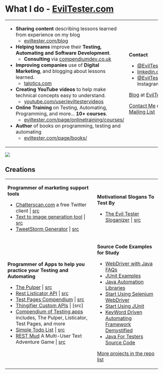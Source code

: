 # What I do - [EvilTester.com](https://eviltester.com)

<table>
<tr><td>    

- **Sharing content** describing lessons learned from experience on my blog
    - [eviltester.com/blog](https://eviltester.com/blog)
- **Helping teams** improve their **Testing, Automating and Software Development**.
    - **Consulting** via [compendiumdev.co.uk](https://compendiumdev.co.uk)
- **Improving companies** use of **Digital Marketing**, and blogging about lessons learned.
    - [talotics.com](https://talotics.com)
- **Creating YouTube videos** to help make technical concepts easy to understand.
    - [youtube.com/user/eviltestervideos](https://youtube.com/user/eviltestervideos)
- **Online Training** on Testing, Automating, Programming, and more... **10+ courses**.
    - [eviltester.com/page/onlinetraining/courses/](https://www.eviltester.com/page/onlinetraining/courses/)
- **Author** of books on programming, testing and automating
    - [eviltester.com/page/books/](https://www.eviltester.com/page/books/)
</td>
<td>

**Contact**

- [@EvilTester](https://twitter.com/eviltester) on Twitter
- [linkedin.com/in/eviltester](https://www.linkedin.com/in/eviltester/)
- [@EvilTester](https://www.instagram.com/eviltester/) on Instagram

[Blog](https://eviltester.com/blog) at [EvilTester.com](https://eviltester.com)

[Contact Me](https://www.eviltester.com/page/contact/) or [Join my Mailing List](https://www.eviltester.com/page/emaillist/)
</td>
</tr>
</table>

[![](/eviltester/eviltester/raw/master/github-eviltester-promo-6f.gif)](https://eviltester.com)

## Creations

<table>
<tr><td>  

**Programmer of marketing support tools**

- [Chatterscan.com](https://chatterscan.com) a free Twitter client | [src](https://github.com/eviltester/chatterscan)
- [Text to image generation tool](https://talotics.com/apps/textimagertool/text-imager-tool/) | [src](https://github.com/eviltester/textrenderer)
- [TweetStorm Generator](https://talotics.com/apps/tweetstormer/tweetstorm-tool/) | [src](https://github.com/talotics/tweetstormer)

</td><td>

**Motivational Slogans To Test By**

- [The Evil Tester Sloganizer](https://www.eviltester.com/sloganizer) | [src](https://github.com/eviltester/TestingApp/tree/master/java/testingapps/compendiumdevapps/src/main/resources/web/apps/sloganizer/version)

</td>
</tr>
<tr>
<td>
    
**Programmer of Apps to help you practice your Testing and Automating**

- [The Pulper](https://thepulper.herokuapp.com) | [src](https://github.com/eviltester/TestingApp/tree/master/java/testingapps/thepulper)
- [Rest Listicator API](http://rest-list-system.herokuapp.com/listicator/) | [src](https://github.com/eviltester/TestingApp/tree/master/java/testingapps/restlisticator)
- [Test Pages Compendium](https://testpages.herokuapp.com/) | [src](https://github.com/eviltester/TestingApp/tree/master/java/testingapps/seleniumtestpages)
- [Thingifier Custom APIs](https://apithingifier.herokuapp.com/) | [src]
- [Compendium of Testing apps](https://github.com/eviltester/TestingApp) includes, The Pulper, Listicator, Test Pages, and more
- [Simple Todo List](https://eviltester.github.io/simpletodolist/todolists.html) | [src](https://github.com/eviltester/simpletodolist)
- [REST Mud](https://www.compendiumdev.co.uk/page.php?title=restmud) A Multi-User Text Adventure Game | [src](https://github.com/eviltester/restmud)

</td><td>
    
**Source Code Examples for Study**

- [WebDriver with Java FAQs](https://github.com/eviltester/webdriverjavafaqs)
- [JUnit Examples](https://github.com/eviltester/junitexamples)
- [Java Automation Libraries](https://github.com/eviltester/libraryexamples)
- [Start Using Selenium WebDriver](https://github.com/eviltester/startUsingSeleniumWebDriver)
- [Start Using JUnit](https://github.com/eviltester/startUsingJavaJUnit)
- [KeyWord Driven Automating Framework Demystified](https://github.com/eviltester/keywordDrivenAutomatingDrafts)
- [Java For Testers Source Code](https://github.com/eviltester/javaForTestersCode)
    
[More projects in the repo list](https://github.com/eviltester?tab=repositories)

</td>
</tr>
</table>


